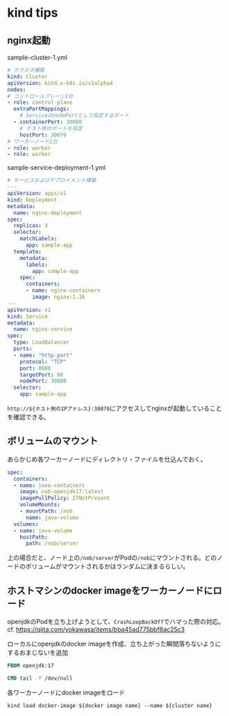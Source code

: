 # kind tips
## nginx起動

sample-cluster-1.yml
```yaml:sample-cluster-1.yaml
# クラスタ構築
kind: Cluster
apiVersion: kind.x-k8s.io/v1alpha4
nodes:
# コントロールプレーン1台
- role: control-plane
  extraPortMappings:
    # ServiceのnodePortとして指定するポート
  - containerPort: 30080
    # ホスト側のポートを指定
    hostPort: 30070
# ワーカーノード2台
- role: worker
- role: worker
```

sample-service-deployment-1.yml
```yaml:sample-service-deployment-1.yaml
# サービスおよびデプロイメント構築
---
apiVersion: apps/v1
kind: Deployment
metadata:
  name: nginx-deployment
spec:
  replicas: 3
  selector:
    matchLabels:
      app: sample-app
  template:
    metadata:
      labels:
        app: sample-app
    spec:
      containers:
      - name: nginx-containers
        image: nginx:1.16
---
apiVersion: v1
kind: Service
metadata:
  name: nginx-service
spec:
  type: LoadBalancer
  ports:
  - name: "http-port"
    protocol: "TCP"
    port: 8080
    targetPort: 80
    nodePort: 30080
  selector:
    app: sample-app
```
`http://${ホスト側のIPアドレス}:30070`にアクセスしてnginxが起動していることを確認できる。

## ボリュームのマウント
あらかじめ各ワーカーノードにディレクトリ・ファイルを仕込んでおく。
```docker-compose.yml
spec:
  containers:
  - name: java-containers
    image: nob-openjdk17:latest
    imagePullPolicy: IfNotPresent
    volumeMounts: 
    - mountPath: /nob
      name: java-volume
  volumes:
  - name: java-volume
    hostPath: 
      path: /nob/server
```
上の場合だと、ノード上の`/nob/server`がPodの`/nob`にマウントされる。どのノードのボリュームがマウントされるかはランダムに決まるらしい。

## ホストマシンのdocker imageをワーカーノードにロード
openjdkのPodを立ち上げようとして、`CrashLoopBackOff`でハマった際の対応。  
cf. https://qiita.com/yokawasa/items/bba45ad775bbf8ac25c3  

ローカルにopenjdkのdocker imageを作成、立ち上がった瞬間落ちないようにするおまじないを追加
```Dockerfile
FROM openjdk:17

CMD tail -f /dev/null
```

各ワーカーノードにdocker imageをロード
```
kind load docker-image ${docker image name} --name ${cluster name}
```
